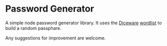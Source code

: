 # Password Generator

A simple node password generator library. It uses the [Diceware](http://world.std.com/~reinhold/diceware.html) [wordlist](http://world.std.com/~reinhold/diceware8k.c) to build a random passphare.

Any suggestions for improvement are welcome.
